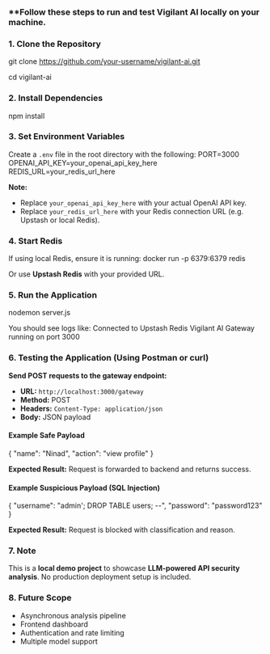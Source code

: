 ### **Follow these steps to **run and test Vigilant AI locally on your machine.**


### **1. Clone the Repository**
git clone https://github.com/your-username/vigilant-ai.git

cd vigilant-ai


### **2. Install Dependencies**
npm install


### **3. Set Environment Variables**

Create a `.env` file in the root directory with the following:
PORT=3000
OPENAI_API_KEY=your_openai_api_key_here
REDIS_URL=your_redis_url_here

**Note:**

* Replace `your_openai_api_key_here` with your actual OpenAI API key.
* Replace `your_redis_url_here` with your Redis connection URL (e.g. Upstash or local Redis).


### **4. Start Redis**

If using local Redis, ensure it is running:
docker run -p 6379:6379 redis

Or use **Upstash Redis** with your provided URL.


### **5. Run the Application**
nodemon server.js

You should see logs like:
Connected to Upstash Redis
Vigilant AI Gateway running on port 3000


### **6. Testing the Application (Using Postman or curl)**

**Send POST requests to the gateway endpoint:**

* **URL:** `http://localhost:3000/gateway`
* **Method:** POST
* **Headers:** `Content-Type: application/json`
* **Body:** JSON payload


#### **Example Safe Payload**
{
  "name": "Ninad",
  "action": "view profile"
}


**Expected Result:** Request is forwarded to backend and returns success.


#### **Example Suspicious Payload (SQL Injection)**
{
  "username": "admin'; DROP TABLE users; --",
  "password": "password123"
}

**Expected Result:** Request is blocked with classification and reason.


### **7. Note**

This is a **local demo project** to showcase **LLM-powered API security analysis**.
No production deployment setup is included.


### **8. Future Scope**

* Asynchronous analysis pipeline
* Frontend dashboard
* Authentication and rate limiting
* Multiple model support
